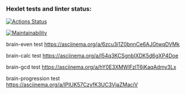 ### Hexlet tests and linter status:
[![Actions Status](https://github.com/MaratSalah/frontend-project-44/workflows/hexlet-check/badge.svg)](https://github.com/MaratSalah/frontend-project-44/actions)

[![Maintainability](https://api.codeclimate.com/v1/badges/91297c7dea6dd7055200/maintainability)](https://codeclimate.com/github/MaratSalah/frontend-project-44/maintainability)

brain-even test
https://asciinema.org/a/6zcu3i1Z0bnnCe6AJGtwqDVMk

brain-calc test
https://asciinema.org/a/I54q3KCSgnbIXDK5d6gXP4Doe

brain-gcd test
https://asciinema.org/a/hY0E3XMWlFzlT6jKaqAdmy3Lx

brain-progression test
https://asciinema.org/a/lPIUK57CzyfK3UC3VjaZMaciV
